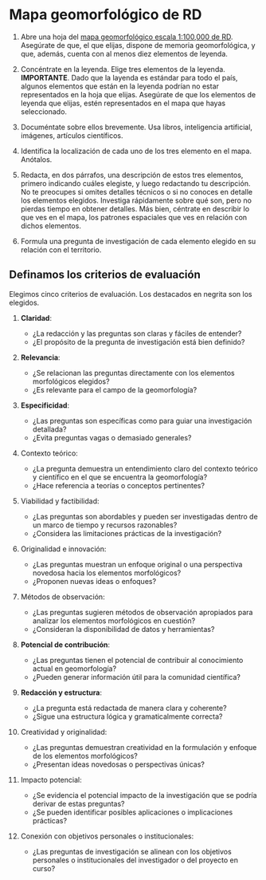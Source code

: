 # Mapa geomorfológico de RD

1. Abre una hoja del [mapa geomorfológico escala 1:100,000 de RD](https://sgn.gob.do/index.php/geologia-y-tematicos/info-geomorfologia). Asegúrate de que, el que elijas, dispone de memoria geomorfológica, y que, además, cuenta con al menos diez elementos de leyenda.

2. Concéntrate en la leyenda. Elige tres elementos de la leyenda. **IMPORTANTE**. Dado que la layenda es estándar para todo el país, algunos elementos que están en la leyenda podrían no estar representados en la hoja que elijas. Asegúrate de que los elementos de leyenda que elijas, estén representados en el mapa que hayas seleccionado.

3. Documéntate sobre ellos brevemente. Usa libros, inteligencia artificial, imágenes, artículos científicos.

4. Identifica la localización de cada uno de los tres elemento en el mapa. Anótalos.

5. Redacta, en dos párrafos, una descripción de estos tres elementos, primero indicando cuáles elegiste, y luego redactando tu descripción. No te preocupes si omites detalles técnicos o si no conoces en detalle los elementos elegidos. Investiga rápidamente sobre qué son, pero no pierdas tiempo en obtener detalles. Más bien, céntrate en describir lo que ves en el mapa, los patrones espaciales que ves en relación con dichos elementos.

6. Formula una pregunta de investigación de cada elemento elegido en su relación con el territorio.

## Definamos los criterios de evaluación

Elegimos cinco criterios de evaluación. Los destacados en negrita son los elegidos.

1. **Claridad**:
   - ¿La redacción y las preguntas son claras y fáciles de entender?
   - ¿El propósito de la pregunta de investigación está bien definido?

2. **Relevancia**:
   - ¿Se relacionan las preguntas directamente con los elementos morfológicos elegidos?
   - ¿Es relevante para el campo de la geomorfología?

3. **Especificidad**:
   - ¿Las preguntas son específicas como para guiar una investigación detallada?
   - ¿Evita preguntas vagas o demasiado generales?

4. Contexto teórico:
   - ¿La pregunta demuestra un entendimiento claro del contexto teórico y científico en el que se encuentra la geomorfología?
   - ¿Hace referencia a teorías o conceptos pertinentes?

5. Viabilidad y factibilidad:
   - ¿Las preguntas son abordables y pueden ser investigadas dentro de un marco de tiempo y recursos razonables?
   - ¿Considera las limitaciones prácticas de la investigación?

6. Originalidad e innovación:
   - ¿Las preguntas muestran un enfoque original o una perspectiva novedosa hacia los elementos morfológicos?
   - ¿Proponen nuevas ideas o enfoques?

7. Métodos de observación:
   - ¿Las preguntas sugieren métodos de observación apropiados para analizar los elementos morfológicos en cuestión?
   - ¿Consideran la disponibilidad de datos y herramientas?

8. **Potencial de contribución**:
   - ¿Las preguntas tienen el potencial de contribuir al conocimiento actual en geomorfología?
   - ¿Pueden generar información útil para la comunidad científica?

9. **Redacción y estructura**:
   - ¿La pregunta está redactada de manera clara y coherente?
   - ¿Sigue una estructura lógica y gramaticalmente correcta?

10. Creatividad y originalidad:
    - ¿Las preguntas demuestran creatividad en la formulación y enfoque de los elementos morfológicos?
    - ¿Presentan ideas novedosas o perspectivas únicas?

11. Impacto potencial:
    - ¿Se evidencia el potencial impacto de la investigación que se podría derivar de estas preguntas?
    - ¿Se pueden identificar posibles aplicaciones o implicaciones prácticas?

12. Conexión con objetivos personales o institucionales:
    - ¿Las preguntas de investigación se alinean con los objetivos personales o institucionales del investigador o del proyecto en curso?


